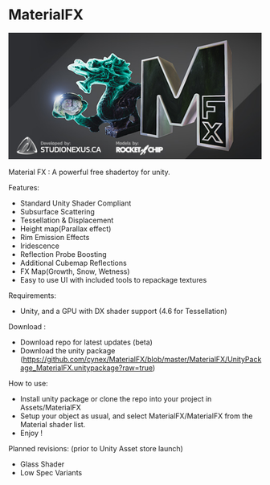 # MaterialFX
![splash image](https://github.com/cynex/MaterialFX/blob/master/MaterialFX/Resources/MaterialFX_Splash.jpg?raw=true)

Material FX : A powerful free shadertoy for unity.

Features:
- Standard Unity Shader Compliant
- Subsurface Scattering
- Tessellation & Displacement
- Height map(Parallax effect)
- Rim Emission Effects
- Iridescence
- Reflection Probe Boosting
- Additional Cubemap Reflections
- FX Map(Growth, Snow, Wetness)
- Easy to use UI with included tools to repackage textures

Requirements:
- Unity, and a GPU with DX shader support (4.6 for Tessellation)

Download :
- Download repo for latest updates (beta)
- Download the unity package (https://github.com/cynex/MaterialFX/blob/master/MaterialFX/UnityPackage_MaterialFX.unitypackage?raw=true)

How to use:
- Install unity package or clone the repo into your project in Assets/MaterialFX
- Setup your object as usual, and select MaterialFX/MaterialFX from the Material shader list.
- Enjoy !

Planned revisions: (prior to Unity Asset store launch)
- Glass Shader
- Low Spec Variants
